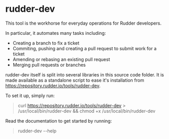rudder-dev
==========

This tool is the workhorse for everyday operations for Rudder developers.

In particular, it automates many tasks including:
* Creating a branch to fix a ticket
* Commiting, pushing and creating a pull request to submit work for a ticket
* Amending or rebasing an existing pull request
* Merging pull requests or branches

rudder-dev itself is split into several libraries in this source code folder. It is made available as a standalone script to ease it's installation from https://repository.rudder.io/tools/rudder-dev.

To set it up, simply run:
> curl https://repository.rudder.io/tools/rudder-dev > /usr/local/bin/rudder-dev && chmod +x /usr/local/bin/rudder-dev

Read the documentation to get started by running:
> rudder-dev --help
